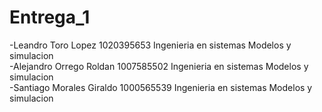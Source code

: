 # Entrega_1

-Leandro Toro Lopez 1020395653 Ingenieria en sistemas Modelos y simulacion                                                
-Alejandro Orrego Roldan 1007585502 Ingenieria en sistemas Modelos y simulacion                            
-Santiago Morales Giraldo 1000565539 Ingenieria en sistemas Modelos y simulacion                               
